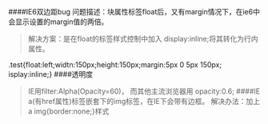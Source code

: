 ####IE6双边距bug
 问题描述：块属性标签float后，又有margin情况下，在ie6中会显示设置的margin值的两倍。
>解决方案：是在float的标签样式控制中加入 display:inline;将其转化为行内属性。

.test{float:left;widtn:150px;height:150px;margin:5px 0 5px 150px; isplay:inline;}
####透明度
>IE用filter:Alpha(Opacity=60)，
>而其他主流浏览器用 opacity:0.6;
####IE  a(有href属性)标签嵌套下的img标签，在IE下会带有边框。
>解决办法：加上a img{border:none;}样式